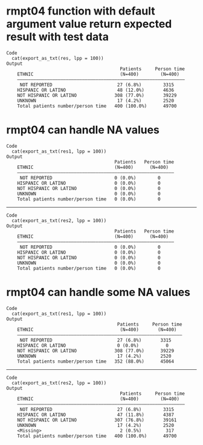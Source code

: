 # rmpt04 function with default argument value return expected result with test data

    Code
      cat(export_as_txt(res, lpp = 100))
    Output
                                              Patients     Person time
        ETHNIC                                (N=400)        (N=400)  
        ——————————————————————————————————————————————————————————————
         NOT REPORTED                        27 (6.8%)        3315    
        HISPANIC OR LATINO                   48 (12.0%)       4636    
        NOT HISPANIC OR LATINO              308 (77.0%)       39229   
        UNKNOWN                              17 (4.2%)        2520    
        Total patients number/person time   400 (100.0%)      49700   

# rmpt04 can handle NA values

    Code
      cat(export_as_txt(res1, lpp = 100))
    Output
                                            Patients   Person time
        ETHNIC                              (N=400)      (N=400)  
        ——————————————————————————————————————————————————————————
         NOT REPORTED                       0 (0.0%)        0     
        HISPANIC OR LATINO                  0 (0.0%)        0     
        NOT HISPANIC OR LATINO              0 (0.0%)        0     
        UNKNOWN                             0 (0.0%)        0     
        Total patients number/person time   0 (0.0%)        0     

---

    Code
      cat(export_as_txt(res2, lpp = 100))
    Output
                                            Patients   Person time
        ETHNIC                              (N=400)      (N=400)  
        ——————————————————————————————————————————————————————————
         NOT REPORTED                       0 (0.0%)        0     
        HISPANIC OR LATINO                  0 (0.0%)        0     
        NOT HISPANIC OR LATINO              0 (0.0%)        0     
        UNKNOWN                             0 (0.0%)        0     
        Total patients number/person time   0 (0.0%)        0     

# rmpt04 can handle some NA values

    Code
      cat(export_as_txt(res1, lpp = 100))
    Output
                                             Patients     Person time
        ETHNIC                                (N=400)       (N=400)  
        —————————————————————————————————————————————————————————————
         NOT REPORTED                        27 (6.8%)       3315    
        HISPANIC OR LATINO                   0 (0.0%)          0     
        NOT HISPANIC OR LATINO              308 (77.0%)      39229   
        UNKNOWN                              17 (4.2%)       2520    
        Total patients number/person time   352 (88.0%)      45064   

---

    Code
      cat(export_as_txt(res2, lpp = 100))
    Output
                                              Patients     Person time
        ETHNIC                                (N=400)        (N=400)  
        ——————————————————————————————————————————————————————————————
         NOT REPORTED                        27 (6.8%)        3315    
        HISPANIC OR LATINO                   47 (11.8%)       4387    
        NOT HISPANIC OR LATINO              307 (76.8%)       39161   
        UNKNOWN                              17 (4.2%)        2520    
        <Missing>                             2 (0.5%)         317    
        Total patients number/person time   400 (100.0%)      49700   

